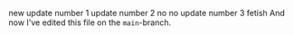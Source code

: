 
new update number 1
update number 2
no no
update number 3 fetish
And now I've edited this file on the `main`-branch.
